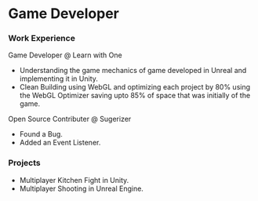 # Game Developer

### Work Experience
Game Developer @ Learn with One
- Understanding the game mechanics of game developed in Unreal and implementing it in Unity.
- Clean Building using WebGL and optimizing each project by 80% using the WebGL Optimizer saving upto 85% of space that was initially of the game.

Open Source Contributer @ Sugerizer
- Found a Bug.
- Added an Event Listener.

### Projects
- Multiplayer Kitchen Fight in Unity.
- Multiplayer Shooting in Unreal Engine.
